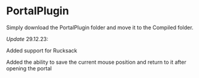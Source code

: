 # PortalPlugin

Simply download the PortalPlugin folder and move it to the Compiled folder.



*Update* 29.12.23:

Added support for Rucksack

Added the ability to save the current mouse position and return to it after opening the portal
